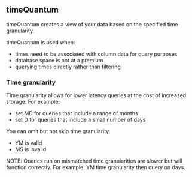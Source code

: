 ## timeQuantum

timeQuantum creates a view of your data based on the specified time granularity.

timeQuantum is used when:
* times need to be associated with column data for query purposes
* database space is not at a premium
* querying times directly rather than filtering

### Time granularity

Time granularity allows for lower latency queries at the cost of increased storage. For example:
* set MD for queries that include a range of months
* set D for queries that include a small number of days

You can omit but not skip time granularity.
* YM is valid
* MS is invalid

NOTE: Queries run on mismatched time granularities are slower but will function correctly. For example: YM time granularity then query on days.

